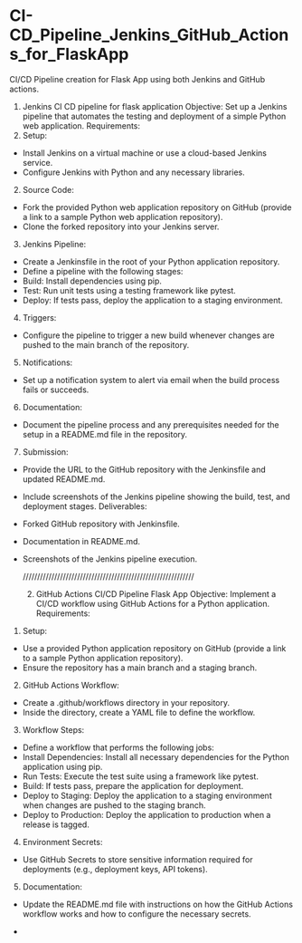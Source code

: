 # CI-CD_Pipeline_Jenkins_GitHub_Actions_for_FlaskApp
CI/CD Pipeline creation for Flask App using both Jenkins and GitHub actions.

1. Jenkins CI CD pipeline for flask application
Objective:
Set up a Jenkins pipeline that automates the testing and deployment of a simple Python web application.
Requirements:
1. Setup:
- Install Jenkins on a virtual machine or use a cloud-based Jenkins service.
- Configure Jenkins with Python and any necessary libraries.
2. Source Code:
- Fork the provided Python web application repository on GitHub (provide a link to a sample Python web application repository).
- Clone the forked repository into your Jenkins server.
3. Jenkins Pipeline:
- Create a Jenkinsfile in the root of your Python application repository.
- Define a pipeline with the following stages:
- Build: Install dependencies using pip.
- Test: Run unit tests using a testing framework like pytest.
- Deploy: If tests pass, deploy the application to a staging environment.
4. Triggers:
- Configure the pipeline to trigger a new build whenever changes are pushed to the main branch of the repository.
5. Notifications:
- Set up a notification system to alert via email when the build process fails or succeeds.
6. Documentation:
- Document the pipeline process and any prerequisites needed for the setup in a README.md file in the repository.
7. Submission:
- Provide the URL to the GitHub repository with the Jenkinsfile and updated README.md.
- Include screenshots of the Jenkins pipeline showing the build, test, and deployment stages.
Deliverables:
- Forked GitHub repository with Jenkinsfile.
- Documentation in README.md.
- Screenshots of the Jenkins pipeline execution.

  ////////////////////////////////////////////////////////////

  2. GitHub Actions CI/CD Pipeline Flask App
    Objective:
    Implement a CI/CD workflow using GitHub Actions for a Python application.
Requirements:
1. Setup:
- Use a provided Python application repository on GitHub (provide a link to a sample Python application repository).
- Ensure the repository has a main branch and a staging branch.
2. GitHub Actions Workflow:
- Create a .github/workflows directory in your repository.
- Inside the directory, create a YAML file to define the workflow.
3. Workflow Steps:
- Define a workflow that performs the following jobs:
- Install Dependencies: Install all necessary dependencies for the Python application using pip.
- Run Tests: Execute the test suite using a framework like pytest.
- Build: If tests pass, prepare the application for deployment.
- Deploy to Staging: Deploy the application to a staging environment when changes are pushed to the staging branch.
- Deploy to Production: Deploy the application to production when a release is tagged.
4. Environment Secrets:
- Use GitHub Secrets to store sensitive information required for deployments (e.g., deployment keys, API tokens).
5. Documentation:
- Update the README.md file with instructions on how the GitHub Actions workflow works and how to configure the necessary secrets.

- 

